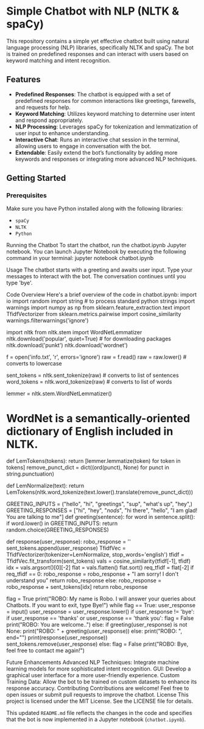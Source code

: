 # Simple Chatbot with NLP (NLTK & spaCy)

This repository contains a simple yet effective chatbot built using natural language processing (NLP) libraries, specifically NLTK and spaCy. The bot is trained on predefined responses and can interact with users based on keyword matching and intent recognition.

## Features

- **Predefined Responses**: The chatbot is equipped with a set of predefined responses for common interactions like greetings, farewells, and requests for help.
- **Keyword Matching**: Utilizes keyword matching to determine user intent and respond appropriately.
- **NLP Processing**: Leverages spaCy for tokenization and lemmatization of user input to enhance understanding.
- **Interactive Chat**: Runs an interactive chat session in the terminal, allowing users to engage in conversation with the bot.
- **Extendable**: Easily extend the bot’s functionality by adding more keywords and responses or integrating more advanced NLP techniques.

## Getting Started

### Prerequisites

Make sure you have Python installed along with the following libraries:

- `spaCy`
- `NLTK`
- `Python`

Running the Chatbot
To start the chatbot, run the chatbot.ipynb Jupyter notebook. You can launch Jupyter Notebook by executing the following command in your terminal:
jupyter notebook chatbot.ipynb

Usage
The chatbot starts with a greeting and awaits user input. Type your messages to interact with the bot. The conversation continues until you type 'bye'.

Code Overview
Here's a brief overview of the code in chatbot.ipynb:
import io
import random
import string  # to process standard python strings
import warnings
import numpy as np
from sklearn.feature_extraction.text import TfidfVectorizer
from sklearn.metrics.pairwise import cosine_similarity
warnings.filterwarnings('ignore')

import nltk
from nltk.stem import WordNetLemmatizer
nltk.download('popular', quiet=True) # for downloading packages
nltk.download('punkt')
nltk.download('wordnet')

f = open('info.txt', 'r', errors='ignore')
raw = f.read()
raw = raw.lower()  # converts to lowercase

sent_tokens = nltk.sent_tokenize(raw)  # converts to list of sentences
word_tokens = nltk.word_tokenize(raw)  # converts to list of words

lemmer = nltk.stem.WordNetLemmatizer()
# WordNet is a semantically-oriented dictionary of English included in NLTK.
def LemTokens(tokens):
    return [lemmer.lemmatize(token) for token in tokens]
remove_punct_dict = dict((ord(punct), None) for punct in string.punctuation)

def LemNormalize(text):
    return LemTokens(nltk.word_tokenize(text.lower().translate(remove_punct_dict)))

GREETING_INPUTS = ("hello", "hi", "greetings", "sup", "what's up", "hey",)
GREETING_RESPONSES = ["hi", "hey", "*nods*", "hi there", "hello", "I am glad! You are talking to me"]
def greeting(sentence):
    for word in sentence.split():
        if word.lower() in GREETING_INPUTS:
            return random.choice(GREETING_RESPONSES)

def response(user_response):
    robo_response = ''
    sent_tokens.append(user_response)
    TfidfVec = TfidfVectorizer(tokenizer=LemNormalize, stop_words='english')
    tfidf = TfidfVec.fit_transform(sent_tokens)
    vals = cosine_similarity(tfidf[-1], tfidf)
    idx = vals.argsort()[0][-2]
    flat = vals.flatten()
    flat.sort()
    req_tfidf = flat[-2]
    if req_tfidf == 0:
        robo_response = robo_response + "I am sorry! I don't understand you"
        return robo_response
    else:
        robo_response = robo_response + sent_tokens[idx]
        return robo_response

flag = True
print("ROBO: My name is Robo. I will answer your queries about Chatbots. If you want to exit, type Bye!")
while flag == True:
    user_response = input()
    user_response = user_response.lower()
    if user_response != 'bye':
        if user_response == 'thanks' or user_response == 'thank you':
            flag = False
            print("ROBO: You are welcome..")
        else:
            if greeting(user_response) is not None:
                print("ROBO: " + greeting(user_response))
            else:
                print("ROBO: ", end="")
                print(response(user_response))
                sent_tokens.remove(user_response)
    else:
        flag = False
        print("ROBO: Bye, feel free to contact me again!")

Future Enhancements
Advanced NLP Techniques: Integrate machine learning models for more sophisticated intent recognition.
GUI: Develop a graphical user interface for a more user-friendly experience.
Custom Training Data: Allow the bot to be trained on custom datasets to enhance its response accuracy.
Contributing
Contributions are welcome! Feel free to open issues or submit pull requests to improve the chatbot.
License
This project is licensed under the MIT License. See the LICENSE file for details.

This updated `README.md` file reflects the changes in the code and specifies that the bot is now implemented in a Jupyter notebook (`chatbot.ipynb`).



